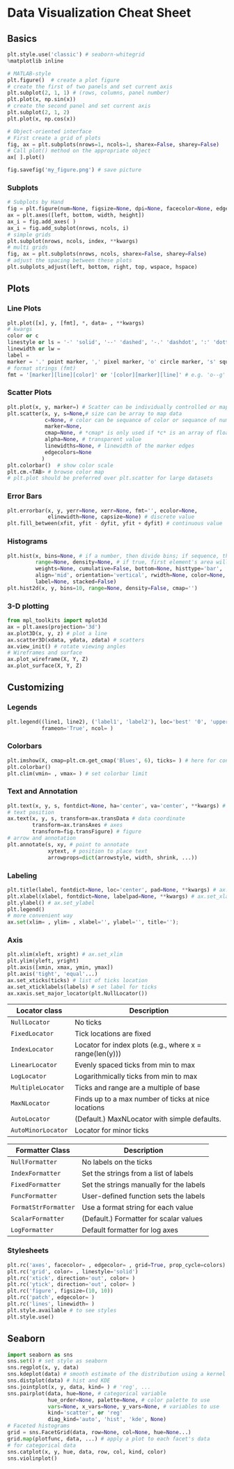 # Data Visualization Cheat Sheet

## Basics

```python
plt.style.use('classic') # seaborn-whitegrid
%matplotlib inline

# MATLAB-style
plt.figure()  # create a plot figure
# create the first of two panels and set current axis
plt.subplot(2, 1, 1) # (rows, columns, panel number)
plt.plot(x, np.sin(x))
# create the second panel and set current axis
plt.subplot(2, 1, 2)
plt.plot(x, np.cos(x))

# Object-oriented interface
# First create a grid of plots
fig, ax = plt.subplots(nrows=1, ncols=1, sharex=False, sharey=False)
# Call plot() method on the appropriate object
ax[ ].plot()

fig.savefig('my_figure.png') # save picture
```

### Subplots

```python
# Subplots by Hand
fig = plt.figure(num=None, figsize=None, dpi=None, facecolor=None, edgecolor=None)
ax = plt.axes([left, bottom, width, height])
ax_i = fig.add_axes( )
ax_i = fig.add_subplot(nrows, ncols, i)
# simple grids
plt.subplot(nrows, ncols, index, **kwargs)
# multi grids
fig, ax = plt.subplots(nrows, ncols, sharex=False, sharey=False)
# adjust the spacing between these plots
plt.subplots_adjust(left, bottom, right, top, wspace, hspace)
```

## Plots

### Line Plots

```python
plt.plot([x], y, [fmt], *, data= , **kwargs)
# kwargs
color or c 
linestyle or ls = '-' 'solid', '--' 'dashed', '-.' 'dashdot', ':' 'dotted'
linewidth or lw = 
label = 
marker = '.' point marker, ',' pixel marker, 'o' circle marker, 's' square marker ...
# format strings (fmt)
fmt = '[marker][line][color]' or '[color][marker][line]' # e.g. 'o--g' 'r-.'
```

### Scatter Plots

```python
plt.plot(x, y, marker=) # Scatter can be individually controlled or mapped to data.
plt.scatter(x, y, s=None,# size can be array to map data
            c=None, # color can be sequance of color or sequance of number then cmap
            marker=None,
            cmap=None, # *cmap* is only used if *c* is an array of floats.
            alpha=None, # transparent value
            linewidths=None, # linewidth of the marker edges
            edgecolors=None
           )
plt.colorbar()  # show color scale
plt.cm.<TAB> # browse color map
# plt.plot should be preferred over plt.scatter for large datasets
```

### Error Bars

```python
plt.errorbar(x, y, yerr=None, xerr=None, fmt='', ecolor=None, 
             elinewidth=None, capsize=None) # discrete value
plt.fill_between(xfit, yfit - dyfit, yfit + dyfit) # continuous value
```

### Histograms

```python
plt.hist(x, bins=None, # if a number, then divide bins; if sequence, then edges 
         range=None, density=None, # if true, first element's area will be 1
         weights=None, cumulative=False, bottom=None, histtype='bar',
         align='mid', orientation='vertical', rwidth=None, color=None,
         label=None, stacked=False)
plt.hist2d(x, y, bins=10, range=None, density=False, cmap='')
```

### 3-D plotting

```python
from mpl_toolkits import mplot3d
ax = plt.axes(projection='3d')
ax.plot3D(x, y, z) # plot a line
ax.scatter3D(xdata, ydata, zdata) # scatters
ax.view_init() # rotate viewing angles
# Wireframes and surface
ax.plot_wireframe(X, Y, Z)
ax.plot_surface(X, Y, Z)
```

## Customizing

### Legends

```python
plt.legend((line1, line2), ('label1', 'label2'), loc='best' '0', 'upper right' '1'...
           frameon='True', ncol= )
```

### Colorbars

```python
plt.imshow(X, cmap=plt.cm.get_cmap('Blues', 6), ticks= ) # here for concrete color
plt.colorbar()
plt.clim(vmin= , vmax= ) # set colorbar limit
```

### Text and Annotation

```python
plt.text(x, y, s, fontdict=None, ha='center', va='center', **kwargs) # Add the text *s*
# text position
ax.text(x, y, s, transform=ax.transData # data coordinate
        transform=ax.transAxes # axes
        transform=fig.transFigure) # figure
# arrow and annotation
plt.annotate(s, xy, # point to annotate
             xytext, # position to place text
             arrowprops=dict(arrowstyle, width, shrink, ...))
```

### Labeling

```python
plt.title(label, fontdict=None, loc='center', pad=None, **kwargs) # ax.set_title
plt.xlabel(xlabel, fontdict=None, labelpad=None, **kwargs) # ax.set_xlabel
plt.ylabel() # ax.set_ylabel
plt.legend()
# more convenient way
ax.set(xlim= , ylim= , xlabel='', ylabel='', title='');
```

### Axis

```python
plt.xlim(xleft, xright) # ax.set_xlim
plt.ylim(yleft, yright)
plt.axis([xmin, xmax, ymin, ymax])
plt.axis('tight', 'equal'...)
ax.set_xticks(ticks) # list of ticks location
ax.set_xticklabels(labels) # set label for ticks
ax.xaxis.set_major_locator(plt.NullLocator())
```

| Locator class        | Description                                             |
| -------------------- | ------------------------------------------------------- |
| ``NullLocator``      | No ticks                                                |
| ``FixedLocator``     | Tick locations are fixed                                |
| ``IndexLocator``     | Locator for index plots (e.g., where x = range(len(y))) |
| ``LinearLocator``    | Evenly spaced ticks from min to max                     |
| ``LogLocator``       | Logarithmically ticks from min to max                   |
| ``MultipleLocator``  | Ticks and range are a multiple of base                  |
| ``MaxNLocator``      | Finds up to a max number of ticks at nice locations     |
| ``AutoLocator``      | (Default.) MaxNLocator with simple defaults.            |
| ``AutoMinorLocator`` | Locator for minor ticks                                 |

| Formatter Class        | Description                             |
| ---------------------- | --------------------------------------- |
| ``NullFormatter``      | No labels on the ticks                  |
| ``IndexFormatter``     | Set the strings from a list of labels   |
| ``FixedFormatter``     | Set the strings manually for the labels |
| ``FuncFormatter``      | User-defined function sets the labels   |
| ``FormatStrFormatter`` | Use a format string for each value      |
| ``ScalarFormatter``    | (Default.) Formatter for scalar values  |
| ``LogFormatter``       | Default formatter for log axes          |

### Stylesheets

```python
plt.rc('axes', facecolor= , edgecolor= , grid=True, prop_cycle=colors)
plt.rc('grid', color= , linestyle='solid')
plt.rc('xtick', direction='out', color= )
plt.rc('ytick', direction='out', color= )
plt.rc('figure', figsize=(10, 10))
plt.rc('patch', edgecolor= )
plt.rc('lines', linewidth= )
plt.style.available # to see styles
plt.style.use()
```

## Seaborn

```python
import seaborn as sns
sns.set() # set style as seaborn
sns.regplot(x, y, data)
sns.kdeplot(data) # smooth estimate of the distribution using a kernel density estimation
sns.distplot(data) # hist and KDE
sns.jointplot(x, y, data, kind= ) # 'reg', ...
sns.pairplot(data, hue=None, # categorical variable
             hue_order=None, palette=None, # color palette to use
             vars=None, x_vars=None, y_vars=None, # variables to use
             kind='scatter', or 'reg'
             diag_kind='auto', 'hist', 'kde', None)
# Faceted histograms
grid = sns.FacetGrid(data, row=None, col=None, hue=None...)
grid.map(plotfunc, data, ...) # apply a plot to each facet's data
# for categorical data
sns.catplot(x, y, hue, data, row, col, kind, color)
sns.violinplot()
```







